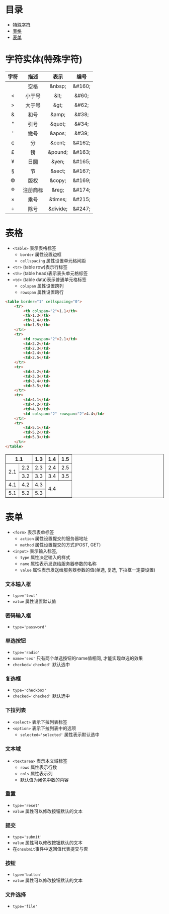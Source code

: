 # 目录
- [特殊字符](#字符实体特殊字符)
- [表格](#表格)
- [表单](#表单)



<!-- = = = = = = = = = = = = = = = = = = = = = = = = = = = = = = = = = = = = = = = = = = = = = = = = = = = = = = = = = = = = -->
<!-- = = = = = = = = = = = = = = = = = = = = = = = = = = = = = = = = = = = = = = = = = = = = = = = = = = = = = = = = = = = = -->



# 字符实体(特殊字符)

字符   | 描述     | 表示      | 编号
:--:   | :------: | :-------: | :--:
&nbsp; | 空格     | \&nbsp;   | \&#160; 
<      | 小于号   | \&lt;     | \&#60; 
\>     | 大于号   | \&gt;     | \&#62; 
&      | 和号     | \&amp;    | \&#38; 
"      | 引号     | \&quot;   | \&#34; 
'      | 撇号     |  \&apos;  | \&#39; 
￠     | 分       | \&cent;   | \&#162; 
£      | 镑       | \&pound;  | \&#163; 
¥      | 日圆     | \&yen;    | \&#165; 
§      | 节       | \&sect;   | \&#167; 
©      | 版权     | \&copy;   | \&#169; 
®      | 注册商标 | \&reg;    | \&#174; 
×      | 乘号     | \&times;  | \&#215; 
÷      | 除号     | \&divide; | \&#247; 



<!-- = = = = = = = = = = = = = = = = = = = = = = = = = = = = = = = = = = = = = = = = = = = = = = = = = = = = = = = = = = = = -->
<!-- = = = = = = = = = = = = = = = = = = = = = = = = = = = = = = = = = = = = = = = = = = = = = = = = = = = = = = = = = = = = -->



# 表格
* `<table>` 表示表格标签
    * `border` 属性设置边框
    * `cellspacing` 属性设置单元格间距
* `<tr>` (table row)表示行标签
* `<th>` (table head)表示表头单元格标签
* `<td>` (table data)表示普通单元格标签
    * `colspan` 属性设置跨列
    * `rowspan` 属性设置跨行
```html
<table border="1" cellspacing="0">
    <tr>
        <th colspan="2">1.1</th>
        <th>1.3</th>
        <th>1.4</th>
        <th>1.5</th>
    </tr>
    <tr>
        <td rowspan="2">2.1</td>
        <td>2.2</td>
        <td>2.3</td>
        <td>2.4</td>
        <td>2.5</td>
    </tr>
    <tr>
        <td>3.2</td>
        <td>3.3</td>
        <td>3.4</td>
        <td>3.5</td>
    </tr>
    <tr>
        <td>4.1</td>
        <td>4.2</td>
        <td>4.3</td>
        <td colspan="2" rowspan="2">4.4</td>
    </tr>
    <tr>
        <td>5.1</td>
        <td>5.2</td>
        <td>5.3</td>
    </tr>
</table>
```
<table border="1" cellspacing="0">
    <tr>
        <th colspan="2">1.1</th>
        <th>1.3</th>
        <th>1.4</th>
        <th>1.5</th>
    </tr>
    <tr>
        <td rowspan="2">2.1</td>
        <td>2.2</td>
        <td>2.3</td>
        <td>2.4</td>
        <td>2.5</td>
    </tr>
    <tr>
        <td>3.2</td>
        <td>3.3</td>
        <td>3.4</td>
        <td>3.5</td>
    </tr>
    <tr>
        <td>4.1</td>
        <td>4.2</td>
        <td>4.3</td>
        <td colspan="2" rowspan="2">4.4</td>
    </tr>
    <tr>
        <td>5.1</td>
        <td>5.2</td>
        <td>5.3</td>
    </tr>
</table>



<!-- = = = = = = = = = = = = = = = = = = = = = = = = = = = = = = = = = = = = = = = = = = = = = = = = = = = = = = = = = = = = -->
<!-- = = = = = = = = = = = = = = = = = = = = = = = = = = = = = = = = = = = = = = = = = = = = = = = = = = = = = = = = = = = = -->



# 表单
* `<form>` 表示表单标签
    * `action` 属性设置提交的服务器地址
    * `method` 属性设置提交的方式(POST, GET)
* `<input>` 表示输入标签,
    * `type` 属性决定输入的样式
    * `name` 属性表示发送给服务器参数的名称
    * `value` 属性表示发送给服务器参数的值(单选, 复选, 下拉框一定要设置)

### 文本输入框
* `type='text'`
* `value` 属性设置默认值

### 密码输入框
* `type='password'`

### 单选按钮
* `type='radio'`
* `name='sex'` 只有两个单选按钮的name值相同, 才能实现单选的效果
* `checked='checked'` 默认选中

### 复选框
* `type='checkbox'`
* `checked='checked'` 默认选中

### 下拉列表
* `<select>` 表示下拉列表标签
* `<option>` 表示下拉列表中的选项
    * `selected='selected'` 属性表示默认选中

### 文本域
* `<textarea>` 表示本文域标签
    * `rows` 属性表示行数
    * `cols` 属性表示列
    * 默认值为闭包中数的内容

### 重置
* `type='reset'`
* `value` 属性可以修改按钮默认的文本

### 提交
* `type='submit'`
* `value` 属性可以修改按钮默认的文本
* 在`onsubmit`事件中返回值代表提交与否

### 按钮
* `type='button'`
* `value` 属性可以修改按钮默认的文本

### 文件选择
* `type='file'`
